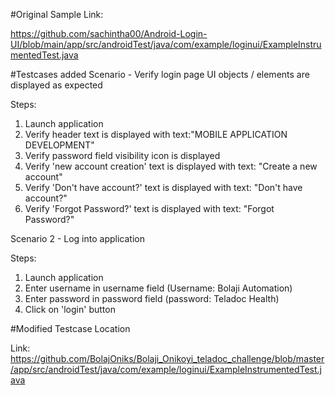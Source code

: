 #Original Sample Link:

https://github.com/sachintha00/Android-Login-UI/blob/main/app/src/androidTest/java/com/example/loginui/ExampleInstrumentedTest.java


#Testcases added
Scenario - Verify login page UI objects / elements are displayed as expected

Steps:
1. Launch application
2. Verify header text is displayed with text:"MOBILE APPLICATION DEVELOPMENT"
3. Verify password field visibility icon is displayed
4. Verify 'new account creation' text is displayed with text: "Create a new account"
5. Verify 'Don't have account?' text is displayed with text: "Don't have account?"
6. Verify 'Forgot Password?' text is displayed with text: "Forgot Password?"

Scenario 2 - Log into application

Steps:
1. Launch application
2. Enter username in username field (Username: Bolaji Automation)
3. Enter password in password field (password: Teladoc Health)
4. Click on 'login' button

#Modified Testcase Location 

Link: https://github.com/BolajOniks/Bolaji_Onikoyi_teladoc_challenge/blob/master/app/src/androidTest/java/com/example/loginui/ExampleInstrumentedTest.java

